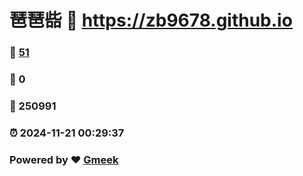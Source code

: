 # 琶琶啙 :link: https://zb9678.github.io 
### :page_facing_up: [51](https://zb9678.github.io/tag.html) 
### :speech_balloon: 0 
### :hibiscus: 250991 
### :alarm_clock: 2024-11-21 00:29:37 
### Powered by :heart: [Gmeek](https://github.com/Meekdai/Gmeek)
